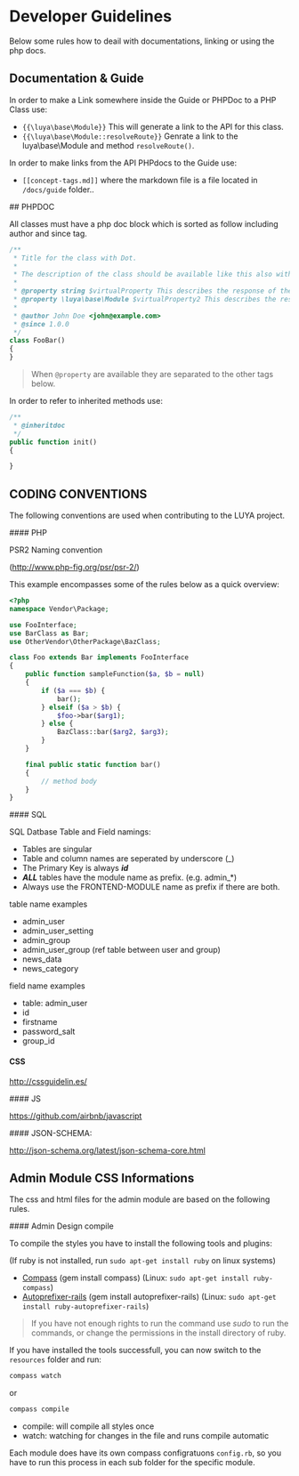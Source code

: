 # Developer Guidelines

Below some rules how to deail with documentations, linking or using the php docs.

## Documentation & Guide

In order to make a Link somewhere inside the Guide or PHPDoc to a PHP Class use:

+ `{{\luya\base\Module}}` This will generate a link to the API for this class.
+ `{{\luya\base\Module::resolveRoute}}` Genrate a link to the luya\base\Module and method `resolveRoute()`.

In order to make links from the API PHPdocs to the Guide use:

+ `[[concept-tags.md]]` where the markdown file is a file located in `/docs/guide` folder..

## PHPDOC

All classes must have a php doc block which is sorted as follow including author and since tag.

```php
/**
 * Title for the class with Dot.
 *
 * The description of the class should be available like this also with a dot at the end.
 *
 * @property string $virtualProperty This describes the response of the vritualProperty
 * @property \luya\base\Module $virtualProperty2 This describes the response but ensures class linkable IDE abilities.
 *
 * @author John Doe <john@example.com>
 * @since 1.0.0 
 */
class FooBar()
{
}
```

> When `@property` are available they are separated to the other tags below.
 
In order to refer to inherited methods use:

```php
/**
 * @inheritdoc
 */
public function init()
{

}
```

## CODING CONVENTIONS

The following conventions are used when contributing to the LUYA project.

#### PHP 

PSR2 Naming convention

(http://www.php-fig.org/psr/psr-2/)

This example encompasses some of the rules below as a quick overview:

```php
<?php
namespace Vendor\Package;

use FooInterface;
use BarClass as Bar;
use OtherVendor\OtherPackage\BazClass;

class Foo extends Bar implements FooInterface
{
    public function sampleFunction($a, $b = null)
    {
        if ($a === $b) {
            bar();
        } elseif ($a > $b) {
            $foo->bar($arg1);
        } else {
            BazClass::bar($arg2, $arg3);
        }
    }

    final public static function bar()
    {
        // method body
    }
}
```

#### SQL

SQL Datbase Table and Field namings:

+ Tables are singular
+ Table and column names are seperated by underscore (_)
+ The Primary Key is always ***id***
+ ***ALL*** tables have the module name as prefix. (e.g. admin_*)
+ Always use the FRONTEND-MODULE name as prefix if there are both.

table name examples

+ admin_user
+ admin_user_setting
+ admin_group
+ admin_user_group (ref table between user and group)
+ news_data
+ news_category

field name examples

+ table: admin_user
+ id
+ firstname
+ password_salt
+ group_id

#### CSS

http://cssguidelin.es/

#### JS

https://github.com/airbnb/javascript

#### JSON-SCHEMA:

http://json-schema.org/latest/json-schema-core.html


## Admin Module CSS Informations

The css and html files for the admin module are based on the following rules.

#### Admin Design compile

To compile the styles you have to install the following tools and plugins:

(If ruby is not installed, run `sudo apt-get install ruby` on linux systems)

+ [Compass](http://compass-style.org/install/) (gem install compass) (Linux: `sudo apt-get install ruby-compass`)
+ [Autoprefixer-rails](autoprefixer-rails) (gem install autoprefixer-rails) (Linux: `sudo apt-get install ruby-autoprefixer-rails`)

> If you have not enough rights to run the command use *sudo* to run the commands, or change the permissions in the install directory of ruby.


If you have installed the tools successfull, you can now switch to the `resources` folder and run:

```sh
compass watch
```

or

```sh
compass compile
```

+ compile: will compile all styles once
+ watch: watching for changes in the file and runs compile automatic

Each module does have its own compass configratuons `config.rb`, so you have to run this process in each sub folder for the specific module.
